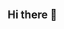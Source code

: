 ## Hi there 👋

<!--
**Clementwa0/Clementwa0** is a ✨ _special_ ✨ repository because its `README.md` (this file) appears on your GitHub profile.

Here are some ideas to get you started:
# 👋 Hi, I'm Muli Clement Wambua

🎓 Computer Science Graduate | 🛡️ Cybersecurity Enthusiast | 💻 MERN Stack Developer  
📍 Based in Kenya | 🌍 Passionate about tech, security, and open-source

## 🚀 About Me
- 🔭 I’m currently specializing in Full-Stack Web Development (MERN Stack)
- 🌱 I’m learning AI for Software Engineering and advanced software testing
- 💡 I love solving real-world problems through code and secure system design
- 📫 Reach me: [Email](mailto:clementwa01@gmail.com) | [Portfolio](https://klmportfolio.netlify.app/)

## 🧰 Tech Stack
![MongoDB](https://img.shields.io/badge/-MongoDB-4DB33D?style=flat&logo=mongodb&logoColor=white)
![Express](https://img.shields.io/badge/-Express.js-000000?style=flat&logo=express&logoColor=white)
![React](https://img.shields.io/badge/-React-61DAFB?style=flat&logo=react&logoColor=black)
![Node.js](https://img.shields.io/badge/-Node.js-339933?style=flat&logo=node.js&logoColor=white)  
![Python](https://img.shields.io/badge/-Python-3776AB?style=flat&logo=python&logoColor=white)
![MySQL](https://img.shields.io/badge/-MySQL-4479A1?style=flat&logo=mysql&logoColor=white)

## 📘 Projects
- **[Hotspot Management System](#)** – Local WiFi management platform with bandwidth control and user authentication  
- **[Cybersecurity Vulnerability Assessment Report](#)** – Real-world scan analysis using Nessus  
- **[Job Aggregator for IT Careers](#)** – Full-stack application to scrape and filter tech job listings  

## 📈 GitHub Stats
![Clement's GitHub stats](https://github-readme-stats.vercel.app/api?username=Clementwa0&show_icons=true&theme=radical)

 ## 🎉 Fun Fact
I write code like I make tea — strong, clean, and with just the right amount of refactoring. ☕💻

